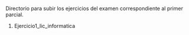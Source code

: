 Directorio para subir los ejercicios del examen correspondiente al primer parcial.

1. Ejercicio1_lic_informatica